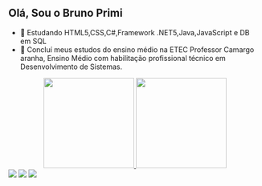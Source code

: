 ## Olá, Sou o Bruno Primi

- 🌱 Estudando HTML5,CSS,C#,Framework .NET5,Java,JavaScript e DB em SQL
- 🏫 Concluí meus estudos do ensino médio na ETEC Professor Camargo aranha, Ensino Médio com habilitação profissional técnico em Desenvolvimento de Sistemas.
 <div align="center">
  <a href="https://github.com/BrunoPrimi">
  <img height="180em" src="https://github-readme-stats.vercel.app/api?username=BrunoPrimi&show_icons=truee&theme=transparent&count_private=true"/>
  <img height="180em" src="https://github-readme-stats.vercel.app/api/top-langs/?username=BrunoPrimi&hide_progress=true&theme=transparent"/>
</div>
 
  
  
    
  <div>
  <a href="https://instagram.com/Bruno_Primi" target="_blank"><img src="https://img.shields.io/badge/-Instagram-%23E4405F?style=for-the-          badge&logo=instagram&logoColor=white" target="_blank"></a>
  <a href = "mailto:brunoreballo@gmail.com"><img src="https://img.shields.io/badge/-Gmail-%23333?style=for-the-badge&logo=gmail&logoColor=white" target="_blank"></a>
  <a href="https://www.linkedin.com/in/bruno-primi-reballo-916256224/" target="_blank"><img src="https://img.shields.io/badge/-LinkedIn-%230077B5?style=for-the-badge&logo=linkedin&logoColor=white" target="_blank"></a> 
   </div>
